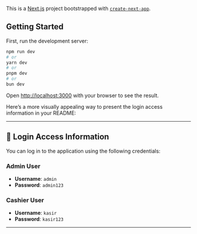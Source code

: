 This is a [Next.js](https://nextjs.org) project bootstrapped with [`create-next-app`](https://nextjs.org/docs/app/api-reference/cli/create-next-app).

## Getting Started

First, run the development server:

```bash
npm run dev
# or
yarn dev
# or
pnpm dev
# or
bun dev
```

Open [http://localhost:3000](http://localhost:3000) with your browser to see the result.

Here’s a more visually appealing way to present the login access information in your README:

---

## 🔑 **Login Access Information**

You can log in to the application using the following credentials:

### **Admin User**

- **Username**: `admin`
- **Password**: `admin123`

### **Cashier User**

- **Username**: `kasir`
- **Password**: `kasir123`

---
